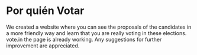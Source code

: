 # Por quién Votar

We created a website where you can see the proposals of the candidates in a more friendly way and learn that you are really voting in these elections. vote.in
  the page is already working. Any suggestions for further improvement are appreciated.
